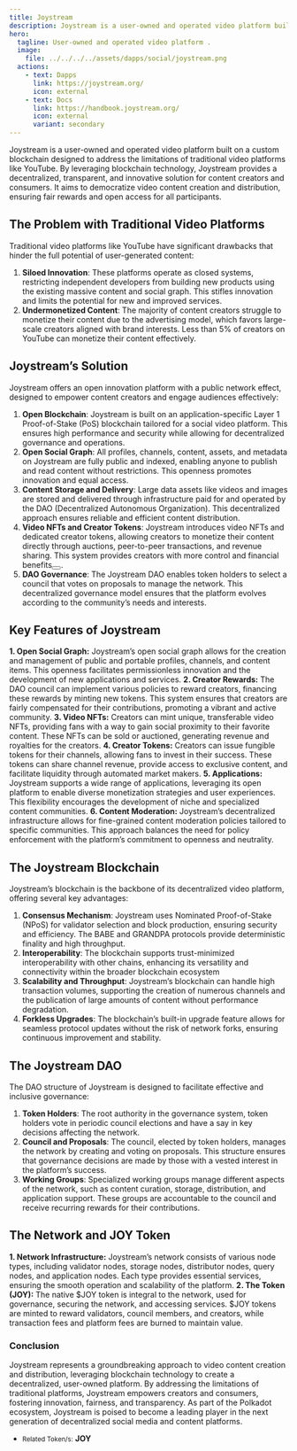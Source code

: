 ```yaml
---
title: Joystream
description: Joystream is a user-owned and operated video platform built on a custom blockchain designed to address the limitations of traditional video platforms like YouTube.
hero:
  tagline: User-owned and operated video platform .
  image: 
    file: ../../../../assets/dapps/social/joystream.png
  actions:
    - text: Dapps
      link: https://joystream.org/
      icon: external
    - text: Docs
      link: https://handbook.joystream.org/
      icon: external
      variant: secondary
---
```


Joystream is a user-owned and operated video platform built on a custom blockchain designed to address the limitations of traditional video platforms like YouTube. By leveraging blockchain technology, Joystream provides a decentralized, transparent, and innovative solution for content creators and consumers. It aims to democratize video content creation and distribution, ensuring fair rewards and open access for all participants.

## The Problem with Traditional Video Platforms
Traditional video platforms like YouTube have significant drawbacks that hinder the full potential of user-generated content:
1. **Siloed Innovation**: These platforms operate as closed systems, restricting independent developers from building new products using the existing massive content and social graph. This stifles innovation and limits the potential for new and improved services.
2. **Undermonetized Content**: The majority of content creators struggle to monetize their content due to the advertising model, which favors large-scale creators aligned with brand interests. Less than 5% of creators on YouTube can monetize their content effectively​​.

## Joystream’s Solution
Joystream offers an open innovation platform with a public network effect, designed to empower content creators and engage audiences effectively:
1. **Open Blockchain**: Joystream is built on an application-specific Layer 1 Proof-of-Stake (PoS) blockchain tailored for a social video platform. This ensures high performance and security while allowing for decentralized governance and operations​.
2. **Open Social Graph**: All profiles, channels, content, assets, and metadata on Joystream are fully public and indexed, enabling anyone to publish and read content without restrictions. This openness promotes innovation and equal access​.
3. **Content Storage and Delivery**: Large data assets like videos and images are stored and delivered through infrastructure paid for and operated by the DAO (Decentralized Autonomous Organization). This decentralized approach ensures reliable and efficient content distribution.
4. **Video NFTs and Creator Tokens**: Joystream introduces video NFTs and dedicated creator tokens, allowing creators to monetize their content directly through auctions, peer-to-peer transactions, and revenue sharing. This system provides creators with more control and financial benefits​<button></button>​.
5. **DAO Governance**: The Joystream DAO enables token holders to select a council that votes on proposals to manage the network. This decentralized governance model ensures that the platform evolves according to the community’s needs and interests​.

## Key Features of Joystream
**1. Open Social Graph:** Joystream’s open social graph allows for the creation and management of public and portable profiles, channels, and content items. This openness facilitates permissionless innovation and the development of new applications and services​​.
**2. Creator Rewards:** The DAO council can implement various policies to reward creators, financing these rewards by minting new tokens. This system ensures that creators are fairly compensated for their contributions, promoting a vibrant and active community​​.
**3. Video NFTs:** Creators can mint unique, transferable video NFTs, providing fans with a way to gain social proximity to their favorite content. These NFTs can be sold or auctioned, generating revenue and royalties for the creators​.
**4. Creator Tokens:** Creators can issue fungible tokens for their channels, allowing fans to invest in their success. These tokens can share channel revenue, provide access to exclusive content, and facilitate liquidity through automated market makers​.
**5. Applications:** Joystream supports a wide range of applications, leveraging its open platform to enable diverse monetization strategies and user experiences. This flexibility encourages the development of niche and specialized content communities.
**6. Content Moderation:** Joystream’s decentralized infrastructure allows for fine-grained content moderation policies tailored to specific communities. This approach balances the need for policy enforcement with the platform’s commitment to openness and neutrality​.

## The Joystream Blockchain
Joystream’s blockchain is the backbone of its decentralized video platform, offering several key advantages:
1. **Consensus Mechanism**: Joystream uses Nominated Proof-of-Stake (NPoS) for validator selection and block production, ensuring security and efficiency. The BABE and GRANDPA protocols provide deterministic finality and high throughput​.
2. **Interoperability**: The blockchain supports trust-minimized interoperability with other chains, enhancing its versatility and connectivity within the broader blockchain ecosystem​
3. **Scalability and Throughput**: Joystream’s blockchain can handle high transaction volumes, supporting the creation of numerous channels and the publication of large amounts of content without performance degradation​.
4. **Forkless Upgrades**: The blockchain’s built-in upgrade feature allows for seamless protocol updates without the risk of network forks, ensuring continuous improvement and stability​​.

## The Joystream DAO
The DAO structure of Joystream is designed to facilitate effective and inclusive governance:
1. **Token Holders**: The root authority in the governance system, token holders vote in periodic council elections and have a say in key decisions affecting the network​​.
2. **Council and Proposals**: The council, elected by token holders, manages the network by creating and voting on proposals. This structure ensures that governance decisions are made by those with a vested interest in the platform’s success​.
3. **Working Groups**: Specialized working groups manage different aspects of the network, such as content curation, storage, distribution, and application support. These groups are accountable to the council and receive recurring rewards for their contributions​.

## The Network and JOY Token
**1. Network Infrastructure:** Joystream’s network consists of various node types, including validator nodes, storage nodes, distributor nodes, query nodes, and application nodes. Each type provides essential services, ensuring the smooth operation and scalability of the platform​.
**2. The Token (JOY):** The native $JOY token is integral to the network, used for governance, securing the network, and accessing services. $JOY tokens are minted to reward validators, council members, and creators, while transaction fees and platform fees are burned to maintain value​​.

### Conclusion
Joystream represents a groundbreaking approach to video content creation and distribution, leveraging blockchain technology to create a decentralized, user-owned platform. By addressing the limitations of traditional platforms, Joystream empowers creators and consumers, fostering innovation, fairness, and transparency. As part of the Polkadot ecosystem, Joystream is poised to become a leading player in the next generation of decentralized social media and content platforms.

- <small>Related Token/s:</small> **JOY**